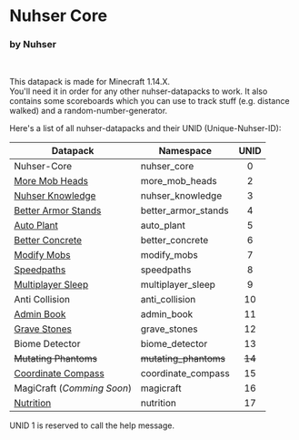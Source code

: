 # Nuhser Core

### by Nuhser

<br>

This datapack is made for Minecraft 1.14.X.  
You'll need it in order for any other nuhser-datapacks to work. It also contains some scoreboards which you can use to track stuff (e.g. distance walked) and a random-number-generator.

Here's a list of all nuhser-datapacks and their UNID (Unique-Nuhser-ID):  

| Datapack | Namespace | UNID |
| -------- | --------- | :----: |
| Nuhser-Core | nuhser_core | 0 |
| [More Mob Heads](https://github.com/Nuhser/more_mob_heads "More Mob Heads") | more_mob_heads | 2 |
| [Nuhser Knowledge](https://github.com/Nuhser/nuhser_knowledge "Nuhser Knowledge") | nuhser_knowledge | 3 |
| [Better Armor Stands](https://github.com/Nuhser/better_armor_stands "Better Armor Stands") | better_armor_stands | 4 |
| [Auto Plant](https://github.com/Nuhser/auto_plant "Auto Plant") | auto_plant | 5 |
| [Better Concrete](https://github.com/Nuhser/better_concrete "Better Concrete") | better_concrete | 6 |
| [Modify Mobs](https://github.com/Nuhser/modify_mobs "Modify Mobs") | modify_mobs | 7 |
| [Speedpaths](https://github.com/Nuhser/speedpaths "Speedpaths") | speedpaths | 8 |
| [Multiplayer Sleep](https://github.com/Nuhser/multiplayer_sleep "Multiplayer Sleep") | multiplayer_sleep | 9 |
| Anti Collision | anti_collision | 10 |
| [Admin Book](https://github.com/Nuhser/admin_book "Admin Book") | admin_book | 11 |
| [Grave Stones](https://github.com/Nuhser/grave_stones "Grave Stones") | grave_stones | 12 |
| Biome Detector | biome_detector | 13 |
| ~~Mutating Phantoms~~ | ~~mutating_phantoms~~ | ~~14~~ |
| [Coordinate Compass](https://github.com/Nuhser/coordinate_compass "Coordinate Compass") | coordinate_compass | 15 |
| MagiCraft (*Comming Soon*) | magicraft | 16 |
| [Nutrition](https://github.com/Nuhser/nutrition "Nutrition") | nutrition | 17 |

UNID 1 is reserved to call the help message.
